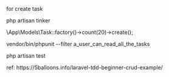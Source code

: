 <p>for create task</p>
<p>php artisan tinker</p>
<p>\App\Models\Task::factory()->count(20)->create();</p>
<p>vendor/bin/phpunit --filter a_user_can_read_all_the_tasks</p>
<p>php artisan test</p>
ref:
https://5balloons.info/laravel-tdd-beginner-crud-example/
